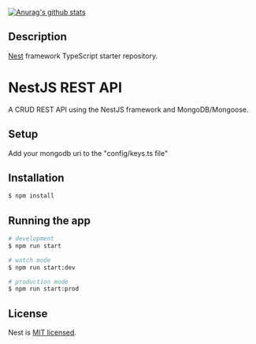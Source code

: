 [![Anurag's github stats](https://github-readme-stats.vercel.app/api?username=tilkofjin)](https://github.com/anuraghazra/github-readme-stats)

## Description

[Nest](https://github.com/nestjs/nest) framework TypeScript starter repository.

# NestJS REST API

A CRUD REST API using the NestJS framework and MongoDB/Mongoose.

## Setup

Add your mongodb uri to the "config/keys.ts file"

## Installation

```bash
$ npm install
```

## Running the app

```bash
# development
$ npm run start

# watch mode
$ npm run start:dev

# production mode
$ npm run start:prod
```

## License

  Nest is [MIT licensed](LICENSE).
